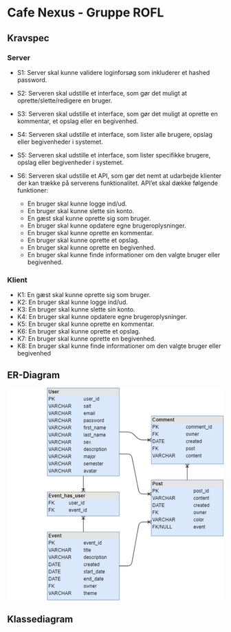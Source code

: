 # Cafe Nexus - Gruppe ROFL

## Kravspec

### Server

* S1: Server skal kunne validere loginforsøg som inkluderer et hashed password.
* S2: Serveren skal udstille et interface, som gør det muligt at oprette/slette/redigere en bruger.
* S3: Serveren skal udstille et interface, som gør det muligt at oprette en kommentar, et opslag eller en begivenhed.
* S4: Serveren skal udstille et interface, som lister alle brugere, opslag eller begivenheder i systemet.
* S5: Serveren skal udstille et interface, som lister specifikke brugere, opslag eller begivenheder i systemet.
* S6: Serveren skal udstille et API, som gør det nemt at udarbejde klienter der kan trække på serverens funktionalitet. API’et skal dække følgende funktioner:

  * En bruger skal kunne logge ind/ud.
  * En bruger skal kunne slette sin konto.
  * En gæst skal kunne oprette sig som bruger.
  * En bruger skal kunne opdatere egne brugeroplysninger.
  * En bruger skal kunne oprette en kommentar.
  * En bruger skal kunne oprette et opslag.
  * En bruger skal kunne oprette en begivenhed.
  * En bruger skal kunne finde informationer om den valgte bruger eller begivenhed.

### Klient

* K1: En gæst skal kunne oprette sig som bruger.
* K2: En bruger skal kunne logge ind/ud.
* K3: En bruger skal kunne slette sin konto.
* K4: En bruger skal kunne opdatere egne brugeroplysninger.
* K5: En bruger skal kunne oprette en kommentar.
* K6: En bruger skal kunne oprette et opslag.
* K7: En bruger skal kunne oprette en begivenhed.
* K8: En bruger skal kunne finde informationer om den valgte bruger eller begivenhed

## ER-Diagram
![ER-Diagram](ER-Diagram.png)

## Klassediagram
